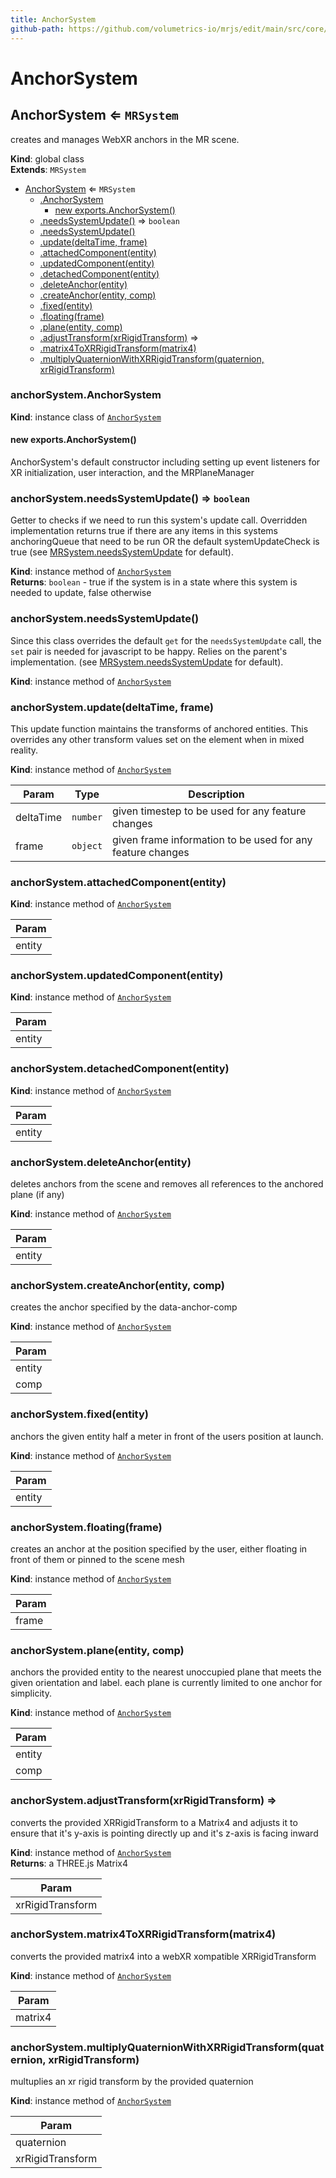 ```yaml
---
title: AnchorSystem
github-path: https://github.com/volumetrics-io/mrjs/edit/main/src/core/componentSystems/AnchorSystem.js
---
```

# AnchorSystem

<a name="AnchorSystem"></a>

## AnchorSystem ⇐ <code>MRSystem</code>
creates and manages WebXR anchors in the MR scene.

**Kind**: global class  
**Extends**: <code>MRSystem</code>  

* [AnchorSystem](#AnchorSystem) ⇐ <code>MRSystem</code>
    * [.AnchorSystem](#AnchorSystem+AnchorSystem)
        * [new exports.AnchorSystem()](#new_AnchorSystem+AnchorSystem_new)
    * [.needsSystemUpdate()](#AnchorSystem+needsSystemUpdate) ⇒ <code>boolean</code>
    * [.needsSystemUpdate()](#AnchorSystem+needsSystemUpdate)
    * [.update(deltaTime, frame)](#AnchorSystem+update)
    * [.attachedComponent(entity)](#AnchorSystem+attachedComponent)
    * [.updatedComponent(entity)](#AnchorSystem+updatedComponent)
    * [.detachedComponent(entity)](#AnchorSystem+detachedComponent)
    * [.deleteAnchor(entity)](#AnchorSystem+deleteAnchor)
    * [.createAnchor(entity, comp)](#AnchorSystem+createAnchor)
    * [.fixed(entity)](#AnchorSystem+fixed)
    * [.floating(frame)](#AnchorSystem+floating)
    * [.plane(entity, comp)](#AnchorSystem+plane)
    * [.adjustTransform(xrRigidTransform)](#AnchorSystem+adjustTransform) ⇒
    * [.matrix4ToXRRigidTransform(matrix4)](#AnchorSystem+matrix4ToXRRigidTransform)
    * [.multiplyQuaternionWithXRRigidTransform(quaternion, xrRigidTransform)](#AnchorSystem+multiplyQuaternionWithXRRigidTransform)

<a name="AnchorSystem+AnchorSystem"></a>

### anchorSystem.AnchorSystem
**Kind**: instance class of [<code>AnchorSystem</code>](#AnchorSystem)  
<a name="new_AnchorSystem+AnchorSystem_new"></a>

#### new exports.AnchorSystem()
AnchorSystem's default constructor including setting up event listeners for XR initialization, user interaction, and the MRPlaneManager

<a name="AnchorSystem+needsSystemUpdate"></a>

### anchorSystem.needsSystemUpdate() ⇒ <code>boolean</code>
Getter to checks if we need to run this system's update call. Overridden implementation returns true if there are any items in this
systems anchoringQueue that need to be run OR the default systemUpdateCheck is true
(see [MRSystem.needsSystemUpdate](https://docs.mrjs.io/javascript-api/#mrsystem.needssystemupdate) for default).

**Kind**: instance method of [<code>AnchorSystem</code>](#AnchorSystem)  
**Returns**: <code>boolean</code> - true if the system is in a state where this system is needed to update, false otherwise  
<a name="AnchorSystem+needsSystemUpdate"></a>

### anchorSystem.needsSystemUpdate()
Since this class overrides the default `get` for the `needsSystemUpdate` call, the `set` pair is needed for javascript to be happy.
Relies on the parent's implementation. (see [MRSystem.needsSystemUpdate](https://docs.mrjs.io/javascript-api/#mrsystem.needssystemupdate) for default).

**Kind**: instance method of [<code>AnchorSystem</code>](#AnchorSystem)  
<a name="AnchorSystem+update"></a>

### anchorSystem.update(deltaTime, frame)
This update function maintains the transforms of anchored entities.
This overrides any other transform values set on the element when in mixed reality.

**Kind**: instance method of [<code>AnchorSystem</code>](#AnchorSystem)  

| Param | Type | Description |
| --- | --- | --- |
| deltaTime | <code>number</code> | given timestep to be used for any feature changes |
| frame | <code>object</code> | given frame information to be used for any feature changes |

<a name="AnchorSystem+attachedComponent"></a>

### anchorSystem.attachedComponent(entity)
**Kind**: instance method of [<code>AnchorSystem</code>](#AnchorSystem)  

| Param |
| --- |
| entity | 

<a name="AnchorSystem+updatedComponent"></a>

### anchorSystem.updatedComponent(entity)
**Kind**: instance method of [<code>AnchorSystem</code>](#AnchorSystem)  

| Param |
| --- |
| entity | 

<a name="AnchorSystem+detachedComponent"></a>

### anchorSystem.detachedComponent(entity)
**Kind**: instance method of [<code>AnchorSystem</code>](#AnchorSystem)  

| Param |
| --- |
| entity | 

<a name="AnchorSystem+deleteAnchor"></a>

### anchorSystem.deleteAnchor(entity)
deletes anchors from the scene and removes all references to the anchored plane (if any)

**Kind**: instance method of [<code>AnchorSystem</code>](#AnchorSystem)  

| Param |
| --- |
| entity | 

<a name="AnchorSystem+createAnchor"></a>

### anchorSystem.createAnchor(entity, comp)
creates the anchor specified by the data-anchor-comp

**Kind**: instance method of [<code>AnchorSystem</code>](#AnchorSystem)  

| Param |
| --- |
| entity | 
| comp | 

<a name="AnchorSystem+fixed"></a>

### anchorSystem.fixed(entity)
anchors the given entity half a meter in front of the users position at launch.

**Kind**: instance method of [<code>AnchorSystem</code>](#AnchorSystem)  

| Param |
| --- |
| entity | 

<a name="AnchorSystem+floating"></a>

### anchorSystem.floating(frame)
creates an anchor at the position specified by the user,
either floating in front of them or pinned to the scene mesh

**Kind**: instance method of [<code>AnchorSystem</code>](#AnchorSystem)  

| Param |
| --- |
| frame | 

<a name="AnchorSystem+plane"></a>

### anchorSystem.plane(entity, comp)
anchors the provided entity to the nearest unoccupied plane that meets the given orientation and label.
each plane is currently limited to one anchor for simplicity.

**Kind**: instance method of [<code>AnchorSystem</code>](#AnchorSystem)  

| Param |
| --- |
| entity | 
| comp | 

<a name="AnchorSystem+adjustTransform"></a>

### anchorSystem.adjustTransform(xrRigidTransform) ⇒
converts the provided XRRigidTransform to a Matrix4 and adjusts it to ensure
that it's y-axis is pointing directly up and it's z-axis is facing inward

**Kind**: instance method of [<code>AnchorSystem</code>](#AnchorSystem)  
**Returns**: a THREE.js Matrix4  

| Param |
| --- |
| xrRigidTransform | 

<a name="AnchorSystem+matrix4ToXRRigidTransform"></a>

### anchorSystem.matrix4ToXRRigidTransform(matrix4)
converts the provided matrix4 into a webXR xompatible XRRigidTransform

**Kind**: instance method of [<code>AnchorSystem</code>](#AnchorSystem)  

| Param |
| --- |
| matrix4 | 

<a name="AnchorSystem+multiplyQuaternionWithXRRigidTransform"></a>

### anchorSystem.multiplyQuaternionWithXRRigidTransform(quaternion, xrRigidTransform)
multuplies an xr rigid transform by the provided quaternion

**Kind**: instance method of [<code>AnchorSystem</code>](#AnchorSystem)  

| Param |
| --- |
| quaternion | 
| xrRigidTransform | 

